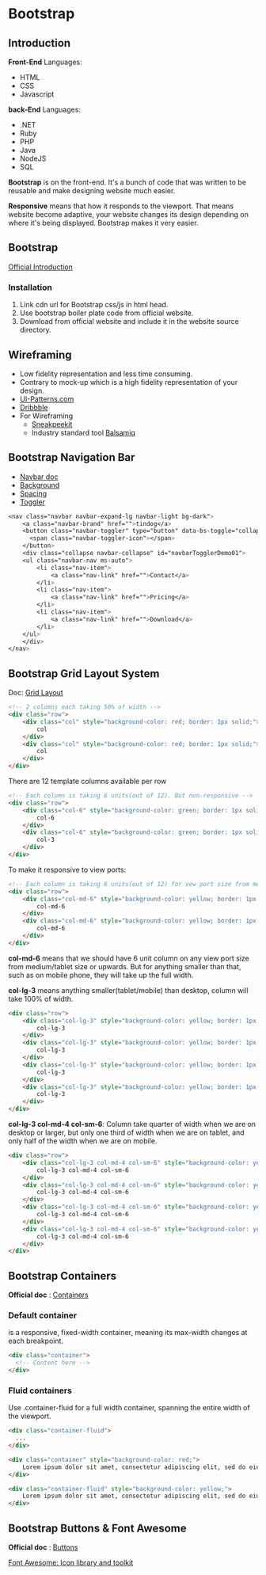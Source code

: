 # Bootstrap

## Introduction

**Front-End**
Languages:

- HTML
- CSS
- Javascript

**back-End**
Languages:

- .NET
- Ruby
- PHP
- Java
- NodeJS
- SQL

**Bootstrap** is on the front-end. It's a bunch of code that was written to be reusable and make designing website much easier.

**Responsive** means that how it responds to the viewport. That means website become adaptive, your website changes its design depending on where it's  being displayed. Bootstrap makes it very easier.

## Bootstrap

[Official Introduction](https://getbootstrap.com/docs/5.2/getting-started/introduction/)

### Installation

1. Link cdn url for Bootstrap css/js in html head.
2. Use bootstrap boiler plate code from official website.
3. Download from official website and include it in the website source directory.

## Wireframing

- Low fidelity representation and less time consuming.
- Contrary to mock-up which is a high fidelity representation of your design.
- [UI-Patterns.com](https://ui-patterns.com/)
- [Dribbble](https://dribbble.com/)
- For Wireframing 
  - [Sneakpeekit](https://sneakpeekit.com/)
  - Industry standard tool [Balsamiq](https://balsamiq.com/)
  
## Bootstrap Navigation Bar

- [Navbar doc](https://getbootstrap.com/docs/5.2/components/navbar/)
- [Background](https://getbootstrap.com/docs/5.2/utilities/background/)
- [Spacing](https://getbootstrap.com/docs/5.2/utilities/spacing/)
- [Toggler](https://getbootstrap.com/docs/5.2/components/navbar/#toggler)

```css
<nav class="navbar navbar-expand-lg navbar-light bg-dark">
    <a class="navbar-brand" href="">tindog</a>
    <button class="navbar-toggler" type="button" data-bs-toggle="collapse" data-bs-target="#navbarTogglerDemo01" aria-controls="navbarTogglerDemo01" aria-expanded="false" aria-label="Toggle navigation">
      <span class="navbar-toggler-icon"></span>
    </button>
    <div class="collapse navbar-collapse" id="navbarTogglerDemo01">
    <ul class="navbar-nav ms-auto">
        <li class="nav-item">
            <a class="nav-link" href="">Contact</a>
        </li>
        <li class="nav-item">
            <a class="nav-link" href="">Pricing</a>
        </li>
        <li class="nav-item">
            <a class="nav-link" href="">Download</a>
        </li>
    </ul>
    </div>
</nav>
```

## Bootstrap Grid Layout System

Doc: [Grid Layout](https://getbootstrap.com/docs/5.2/layout/grid/)

```html
<!-- 2 columns each taking 50% of width -->
<div class="row">
    <div class="col" style="background-color: red; border: 1px solid;">
        col
    </div>
    <div class="col" style="background-color: red; border: 1px solid;">
        col
    </div>
</div>
```

There are 12 template columns available per row

```html
<!-- Each column is taking 6 units(out of 12). But non-responsive -->
<div class="row">
    <div class="col-6" style="background-color: green; border: 1px solid;">
        col-6
    </div>
    <div class="col-6" style="background-color: green; border: 1px solid;">
        col-3
    </div>
</div>
```

To make it responsive to view ports:

```html
<!-- Each column is taking 6 units(out of 12) for vew port size from medium size. -->
<div class="row">
    <div class="col-md-6" style="background-color: yellow; border: 1px solid;">
        col-md-6
    </div>
    <div class="col-md-6" style="background-color: yellow; border: 1px solid;">
        col-md-6
    </div>
</div>
```

**col-md-6** means that we should have 6 unit column on any view port size from medium/tablet size or upwards. But for anything smaller than that, such as on mobile phone, they will take up the full width.

**col-lg-3** means anything smaller(tablet/mobile) than desktop, column will take 100% of width.

```html
<div class="row">
    <div class="col-lg-3" style="background-color: yellow; border: 1px solid;">
        col-lg-3
    </div>
    <div class="col-lg-3" style="background-color: yellow; border: 1px solid;">
        col-lg-3
    </div>
    <div class="col-lg-3" style="background-color: yellow; border: 1px solid;">
        col-lg-3
    </div>
    <div class="col-lg-3" style="background-color: yellow; border: 1px solid;">
        col-lg-3
    </div>
</div>
```

**col-lg-3 col-md-4 col-sm-6**: Column take quarter of width when we are on desktop or larger, but only one third of width  when we are on tablet, and only half of the width when we are on mobile.

```html
<div class="row">
    <div class="col-lg-3 col-md-4 col-sm-6" style="background-color: yellow; border: 1px solid;">
        col-lg-3 col-md-4 col-sm-6
    </div>
    <div class="col-lg-3 col-md-4 col-sm-6" style="background-color: yellow; border: 1px solid;">
        col-lg-3 col-md-4 col-sm-6
    </div>
    <div class="col-lg-3 col-md-4 col-sm-6" style="background-color: yellow; border: 1px solid;">
        col-lg-3 col-md-4 col-sm-6
    </div>
    <div class="col-lg-3 col-md-4 col-sm-6" style="background-color: yellow; border: 1px solid;">
        col-lg-3 col-md-4 col-sm-6
    </div>
</div>
```

## Bootstrap Containers

**Official doc** : [Containers](https://getbootstrap.com/docs/5.2/layout/containers/)

### Default container

is a responsive, fixed-width container, meaning its max-width changes at each breakpoint.

```html
<div class="container">
  <!-- Content here -->
</div>
```

### Fluid containers

Use .container-fluid for a full width container, spanning the entire width of the viewport.

```html
<div class="container-fluid">
  ...
</div>
```

```html
<div class="container" style="background-color: red;">
    Lorem ipsum dolor sit amet, consectetur adipiscing elit, sed do eiusmod tempor incididunt ut labore et dolore magna aliqua. Ut enim ad minim veniam, quis nostrud exercitation ullamco laboris nisi ut aliquip ex ea commodo consequat. Duis aute irure dolor in reprehenderit in voluptate velit esse cillum dolore eu fugiat nulla pariatur. Excepteur sint occaecat cupidatat non proident, sunt in culpa qui officia deserunt mollit anim id est laborum.
</div>

<div class="container-fluid" style="background-color: yellow;">
    Lorem ipsum dolor sit amet, consectetur adipiscing elit, sed do eiusmod tempor incididunt ut labore et dolore magna aliqua. Ut enim ad minim veniam, quis nostrud exercitation ullamco laboris nisi ut aliquip ex ea commodo consequat. Duis aute irure dolor in reprehenderit in voluptate velit esse cillum dolore eu fugiat nulla pariatur. Excepteur sint occaecat cupidatat non proident, sunt in culpa qui officia deserunt mollit anim id est laborum.
</div>
```

## Bootstrap Buttons & Font Awesome

**Official doc** : [Buttons](https://getbootstrap.com/docs/5.2/components/buttons/)

[Font Awesome: Icon library and toolkit](https://fontawesome.com/)